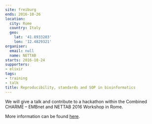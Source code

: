 ```yaml
---
site: freiburg
ends: 2016-10-26
location:
  city: Rome
  country: Italy
  geo:
    lat: '41.8933203'
    lon: '12.4829321'
organiser:
  email: null
  name: NETTAB
starts: 2016-10-24
supporters:
- elixir
tags:
- training
- talk
title: Reproducibility, standards and SOP in bioinformatics
---
```


We will give a talk and contribute to a hackathon within the Combined CHARME – EMBnet and NETTAB 2016 Workshop in Rome.

More information can be found [here](http://www.igst.it/nettab/2016/).
